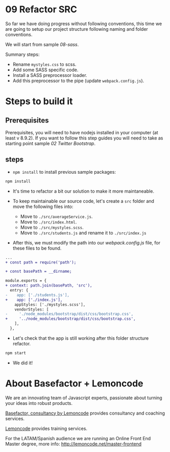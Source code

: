 # 09 Refactor SRC

So far we have doing progress without following conventions, this time
we are going to setup our project structure following naming and folder
conventions.

We will start from sample _08-sass_.

Summary steps:

- Rename `mystyles.css` to scss.
- Add some SASS specific code.
- Install a SASS preprocessor loader.
- Add this preprocessor to the pipe (update `webpack.config.js`).

# Steps to build it

## Prerequisites

Prerequisites, you will need to have nodejs installed in your computer (at least v 8.9.2). If you want to follow this step guides you will need to take as starting point sample _02 Twitter Bootstrap_.

## steps

- `npm install` to install previous sample packages:

```bash
npm install
```

- It's time to refactor a bit our solution to make it more maintaneable.

- To keep maintainable our source code, let's create a `src` folder and move the following files into:

  - Move to `./src/averageService.js`.
  - Move to `./src/index.html`.
  - Move to `./src/mystyles.scss`.
  - Move to `./src/students.js` and rename it to `./src/index.js`

- After this, we must modify the path into our _webpack.config.js_ file, for these files to be found.

```diff
...
+ const path = require('path');

+ const basePath = __dirname;

module.exports = {
+ context: path.join(basePath, 'src'),
  entry: {
-    app: ['./students.js'],
+    app: ['./index.js'],
    appStyles: ['./mystyles.scss'],
    vendorStyles: [
-     './node_modules/bootstrap/dist/css/bootstrap.css',
+     '../node_modules/bootstrap/dist/css/bootstrap.css',
    ],
  },
```

- Let's check that the app is still working after this folder structure refactor.

```bash
npm start
```

- We did it!

# About Basefactor + Lemoncode

We are an innovating team of Javascript experts, passionate about turning your ideas into robust products.

[Basefactor, consultancy by Lemoncode](http://www.basefactor.com) provides consultancy and coaching services.

[Lemoncode](http://lemoncode.net/services/en/#en-home) provides training services.

For the LATAM/Spanish audience we are running an Online Front End Master degree, more info: http://lemoncode.net/master-frontend

